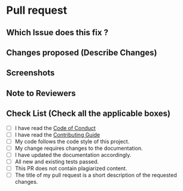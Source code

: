 # Pull request

## Which Issue does this fix ?

<!-- Remove this section if not applicable -->

<!-- If your PR fixes an open issue, use `Closes #123` to link your PR with the issue. #123 stands for the issue number you are fixing -->

<!-- Example: Closes #123 -->

## Changes proposed (Describe Changes)

<!-- List all the proposed changes in your PR -->

## Screenshots

<!-- Add all the screenshots which support your changes -->

## Note to Reviewers

<!-- Add notes to reviewers if applicable -->

## Check List (Check all the applicable boxes) 

<!-- Mark all the applicable boxes. To mark the box as done follow the following conventions -->
<!--
[x] - Correct; marked as done
[X] - Correct; marked as done
[ ] - Not correct; marked as **not** done
-->

<!-- Follow the above conventions to check the box -->

- [ ] I have read the [Code of Conduct](https://github.com/AppFlowy-IO/AppFlowy/blob/main/CODE_OF_CONDUCT.md)
- [ ] I have read the [Contributing Guide](https://appflowy.gitbook.io/docs/essential-documentation/contribute-to-appflowy/contributing-to-appflowy)
- [ ] My code follows the code style of this project.
- [ ] My change requires changes to the documentation.
- [ ] I have updated the documentation accordingly.
- [ ] All new and existing tests passed.
- [ ] This PR does not contain plagiarized content.
- [ ] The title of my pull request is a short description of the requested changes.
